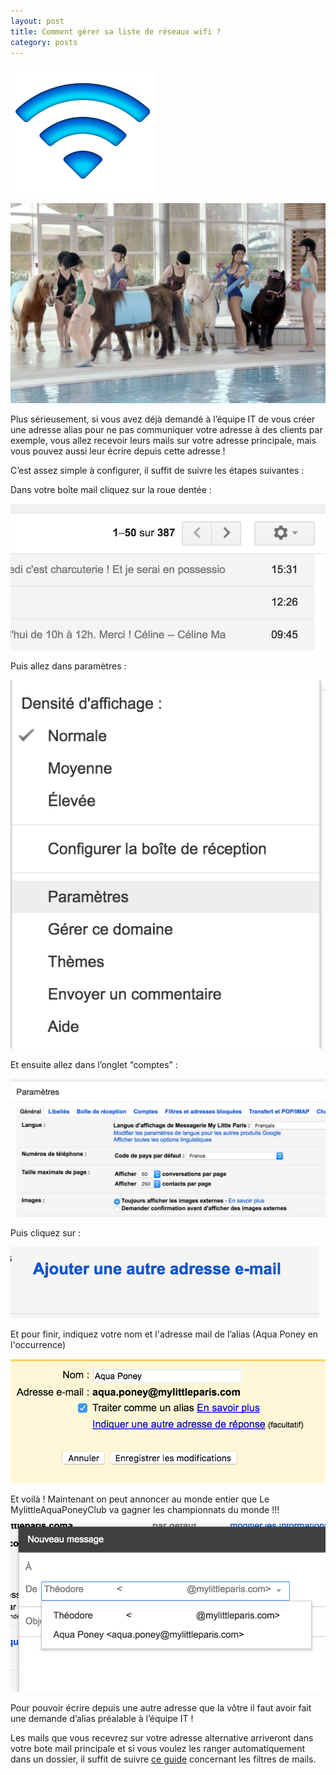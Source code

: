 ```yaml
---
layout: post
title: Comment gérer sa liste de réseaux wifi ?
category: posts
---
```


![Wifi-icon](/images/wifi_lg.png)




![aqua-poney](/images/aqua-poney.jpg)

Plus sérieusement, si vous avez déjà demandé à l’équipe IT de vous créer une adresse alias pour ne pas communiquer votre adresse à des clients par exemple, vous allez recevoir leurs mails sur votre adresse principale, mais vous pouvez aussi leur écrire depuis cette adresse !

 C’est assez simple à configurer, il suffit de suivre les étapes suivantes : 


Dans votre boîte mail cliquez sur la roue dentée :

![capturefiltre1](/images/capturefiltre1.png)


Puis allez dans paramètres :

![capturefiltre2](/images/capturefiltre2.png)

Et ensuite allez dans l’onglet “comptes” :

![capturefiltre3](/images/capturefiltre3.png)

Puis cliquez sur :

![capturefiltre4](/images/capturefiltre4.png)

Et pour finir, indiquez votre nom et l'adresse mail de l’alias (Aqua Poney en l'occurrence)

![capturefiltre6](/images/capturefiltre6.png)


Et voilà ! Maintenant on peut annoncer au monde entier que Le MylittleAquaPoneyClub va gagner les championnats du monde !!!

![capturefiltre5](/images/capturefiltre5.png)

Pour pouvoir écrire depuis une autre adresse que la vôtre il faut avoir fait une demande d’alias préalable à l’équipe IT !

Les mails que vous recevrez sur votre adresse alternative arriveront dans votre bote mail principale et si vous voulez les ranger automatiquement dans un dossier, il suffit de suivre [ce guide](http://blog.mylittleit.fr/posts/2016/05/02/filtres_mails/) concernant les filtres de mails.
